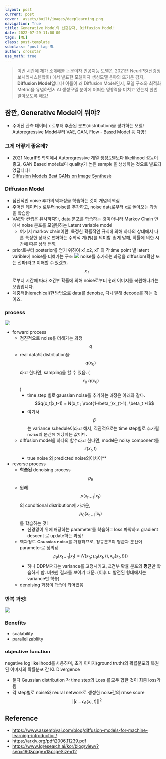 ```yaml
---
layout: post
current: post
cover:  assets/built/images/deeplearning.png
navigation: True
title: Generative Model의 신흥강자, Diffusion Model!
date: 2022-07-29 11:00:00
tags: [ML]
class: post-template
subclass: 'post tag-ML'
author: crosstar
use_math: true
---
```

> 이번 시간에 제가 소개해볼 논문이자 인공지능 모델은, 2021년 NeurIPS(신겅정보처리시스템학회) 에서 발표한 모델이자 생성모델 분야의 뜨거운 감자, **Diffusion Model**입니다!
>  이름이 왜 Diffusion Model인지, 모델 구조와 최적화 Metric을 유념하면서 AI 생성모델 분야에 어떠한 영향력을 미치고 있는지 한번 알아보도록 해요!

## 잠깐, Generative Model이 뭐야? 
- 주어진 관측 데이터 x 로부터 추출된 분포(distribution)을 평가하는 모델! Autoregressive Model부터 VAE, GAN, Flow - Based Model 등 다양!

### 그게 어떻게 좋은데?
- 2021 NeurIPS 학회에서 Autoregressive 계열 생성모델보다 likelihood 성능이 좋고, GAN Based model보다 quality가 높은 sample 을 생성하는 것으로 발표되었답니다!
- [Diffusion Models Beat GANs on Image Synthesis](https://paperswithcode.com/paper/diffusion-models-beat-gans-on-image-synthesis)
### Diffusion Model
- 점진적인 noise 추가의 역과정을 학습하는 것이 개념의 핵심
- 주어진 데이터 x 로부터 noise를 추가하고, noise data로부터 x로 돌아오는 과정을 학습함
- VAE와 컨셉은 유사하지만, data 분포를 학습하는 것이 아니라 Markov Chain 안에서 noise 분포를 모델링하는 Latent variable model
  - 여기서 markov chain이란, 특정한 확률적인 규칙에 의해 하나의 상태에서 다른 특정한 상태로 변화하는 수학적 계(界)를 의미함. 쉽게 말해, 확률에 의한 시간에 따른 상태 변화.
- prior로부터 posterior를 얻기 위하여 x1,x2, xT 의 각 time point 별 latent varible에 noise를 더해가는 구조
  ![](https://velog.velcdn.com/images/crosstar1228/post/30bdb629-19dc-4948-a4fb-59d25fd09ddd/image.png)
noise를 추가하는 과정을 diffusion(확산 또는 전파)라고 이해할 수 있겠죠. 
 $$x_T$$ 로부터 시간에 따라 조건부 확률에 의해 noise로부터 원래 이미지를 복원해나가는 모습입니다.
- 계충적(hierachical)한 방법으로 data를 denoise, 다시 말해 decode를 하는 것이죠.


### process
![](https://velog.velcdn.com/images/crosstar1228/post/2917dd77-3028-43f5-9348-5f2ea581f471/image.png)

- forward process
  - 점진적으로 noise를 더해가는 과정 $$q$$
  - real data의 distribution을 $$q(x_0)$$라고 한다면, sampling을 할 수 있음. ($$x_0 ~ q(x_0)$$)
    - time step 별로 gaussian noise를 추가하는 과정은 아래와 같다.
      $$q(x_t|x_t-1) = N(x_t ; \root{1-\beta_t}x_{t-1}, \beta_t *I$$
    - 여기서 $$\beta$$ 는 variance schedule이라고 해서, 직관적으로는 time step별로 추가될  noise의 분산에 해당하는 값이다.
  - diffusion model을 하나의 함수라고 한다면, model은 noisy component를 $$\epsilon(x_t, t)$$ 
    - true noise 와 predicted noise의이차이**
- reverse process
  - **학습된** denoising process $$p_\theta$$
  - 원래 $$p(x_{t-1}|x_t)$$의 conditional distribution에 가까운, $$p_\theta(x_{t-1}|x_t)$$를 학습하는 것!
    - 신경망이 위에 해당하는 parameter를 학습하고 loss 파악하고 gradient descent 로 update하는 과정!
  - 역과정도 Gaussian noise를 가정하므로, 정규분포의 평균과 분산이 parameter로 정의됨
    $$p_\theta(x_{t-1}|x_t) = N(x_{t_1}; \mu_\theta(x_t, t), \sigma_\theta(x_t, t)))$$
    - 허나 DDPM저자는 variance를 고정시키고, 조건부 확률 분포의 **평균**만 학습하게 함. 비슷한 결과를 보이기 때문. (이후 더 발전된 형태에서는 variance만 학습)
  - denoising 과정이 학습이 되어있음



### 반복 과정!
![](https://velog.velcdn.com/images/crosstar1228/post/6681b933-1134-44f6-abcd-3602ddde8ba1/image.png)

### Benefits
- scalability
- parallelizabliity

### objective function
negative log likelihood를 사용하며, 초기 이미지(ground truth)의 확률분포와 복원된 이미지의 확률분포 간 KL Divergence
- 둘다 Gaussian distribution
각 time step의 Loss 를 모두 합한 것이 최종 loss가 됨
- 각 step별로 noise와 neural network로 생성한 noise간의 rmse score
  $$ || \epsilon - \epsilon_\theta(x_t, t) ||^2 $$
## Reference
- https://www.assemblyai.com/blog/diffusion-models-for-machine-learning-introduction/
- https://arxiv.org/pdf/2006.11239.pdf
- https://www.lgresearch.ai/kor/blog/view/?seq=190&page=1&pageSize=12